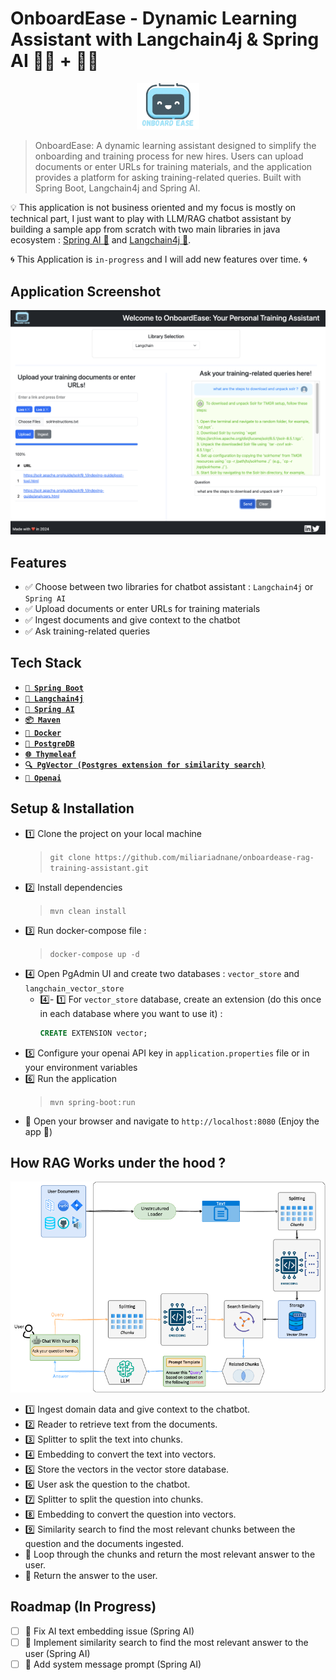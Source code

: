 # OnboardEase - Dynamic Learning Assistant with Langchain4j & Spring AI 🦜️🔗 + 🍃🤖️

<p align="center">
  <img src="docs/logo.png" alt="Logo" width="100px">
</p>

> OnboardEase: A dynamic learning assistant designed to simplify the onboarding and training process for new hires.
Users can upload documents or enter URLs for training materials, and the application provides a platform for asking training-related queries.
Built with Spring Boot, Langchain4j and Spring AI.

💡 This application is not business oriented and my focus is mostly on technical part, I just want to play with LLM/RAG chatbot assistant by building a sample app from scratch with two main libraries in java ecosystem : [Spring AI 🍃](https://github.com/spring-projects/spring-ai) and [Langchain4j 🦜️](https://github.com/langchain4j/langchain4j).

🌀 This Application is `in-progress` and I will add new features over time. 🌀

## Application Screenshot

![OnboardEase](docs/app.png)

## Features

- ✅ Choose between two libraries for chatbot assistant : `Langchain4j` or `Spring AI`
- ✅️ Upload documents or enter URLs for training materials
- ✅️ Ingest documents and give context to the chatbot
- ✅️ Ask training-related queries

## Tech Stack

- **[`🍃️ Spring Boot`](https://spring.io/projects/spring-boot)** 
- **[`🦜️ Langchain4j`](https://docs.langchain4j.dev/)**
- **[`🤖️ Spring AI`](https://spring.io/projects/spring-ai)**
- **[`📦️ Maven`](https://maven.apache.org/)**
- **[`🐳️ Docker`](https://www.docker.com/)**
- **[`🐘️ PostgreDB`](https://www.postgresql.org/)**
- **[`🌐️ Thymeleaf`](https://www.thymeleaf.org/)**
- **[`🔍 PgVector (Postgres extension for similarity search)`](https://github.com/pgvector/pgvector)**
- **[`🧠 Openai`](https://beta.openai.com/docs/)**

## Setup & Installation

- 1️⃣ Clone the project on your local machine 
  > `git clone https://github.com/miliariadnane/onboardease-rag-training-assistant.git`
- 2️⃣ Install dependencies 
  > `mvn clean install`
- 3️⃣ Run docker-compose file : 
  > `docker-compose up -d`
- 4️⃣ Open PgAdmin UI and create two databases : `vector_store` and `langchain_vector_store`
  - 4️⃣- 1️⃣ For `vector_store` database, create an extension (do this once in each database where you want to use it) :
    ```sql
    CREATE EXTENSION vector;
    ```
- 5️⃣ Configure your openai API key in `application.properties` file or in your environment variables
- 6️⃣ Run the application
  > `mvn spring-boot:run`
- 🚀️ Open your browser and navigate to `http://localhost:8080` (Enjoy the app 🎉️)

## How RAG Works under the hood ?

![RAG](docs/rag-building-blocks.png)

- 1️⃣ Ingest domain data and give context to the chatbot.
- 2️⃣ Reader to retrieve text from the documents.
- 3️⃣ Splitter to split the text into chunks.
- 4️⃣ Embedding to convert the text into vectors.
- 5️⃣ Store the vectors in the vector store database.
- 6️⃣ User ask the question to the chatbot.
- 7️⃣ Splitter to split the question into chunks.
- 8️⃣ Embedding to convert the question into vectors.
- 9️⃣ Similarity search to find the most relevant chunks between the question and the documents ingested.
- 🔁️ Loop through the chunks and return the most relevant answer to the user.
- 🎉️ Return the answer to the user.

## Roadmap (In Progress)

- [ ] 🚧 Fix AI text embedding issue (Spring AI) 
- [ ] 🚧 Implement similarity search to find the most relevant answer to the user (Spring AI)
- [ ] 🚧 Add system message prompt (Spring AI)
